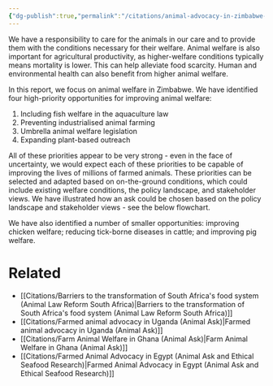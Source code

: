 ```yaml
---
{"dg-publish":true,"permalink":"/citations/animal-advocacy-in-zimbabwe-animal-ask/","tags":["#africa","#lower_middle_income_countries"],"created":"2025-10-23T17:42:44.589+01:00","updated":"2025-10-23T17:42:44.590+01:00"}
---
```


We have a responsibility to care for the animals in our care and to provide them with the conditions necessary for their welfare. Animal welfare is also important for agricultural productivity, as higher-welfare conditions typically means mortality is lower. This can help alleviate food scarcity. Human and environmental health can also benefit from higher animal welfare.

In this report, we focus on animal welfare in Zimbabwe. We have identified four high-priority opportunities for improving animal welfare:

1. Including fish welfare in the aquaculture law
2. Preventing industrialised animal farming
3. Umbrella animal welfare legislation
4. Expanding plant-based outreach

All of these priorities appear to be very strong - even in the face of uncertainty, we would expect each of these priorities to be capable of improving the lives of millions of farmed animals. These priorities can be selected and adapted based on on-the-ground conditions, which could include existing welfare conditions, the policy landscape, and stakeholder views. We have illustrated how an ask could be chosen based on the policy landscape and stakeholder views - see the below flowchart.

We have also identified a number of smaller opportunities: improving chicken welfare; reducing tick-borne diseases in cattle; and improving pig welfare.

# Related
- [[Citations/Barriers to the transformation of South Africa's food system (Animal Law Reform South Africa)\|Barriers to the transformation of South Africa's food system (Animal Law Reform South Africa)]]
- [[Citations/Farmed animal advocacy in Uganda (Animal Ask)\|Farmed animal advocacy in Uganda (Animal Ask)]]
- [[Citations/Farm Animal Welfare in Ghana (Animal Ask)\|Farm Animal Welfare in Ghana (Animal Ask)]]
- [[Citations/Farmed Animal Advocacy in Egypt (Animal Ask and Ethical Seafood Research)\|Farmed Animal Advocacy in Egypt (Animal Ask and Ethical Seafood Research)]]